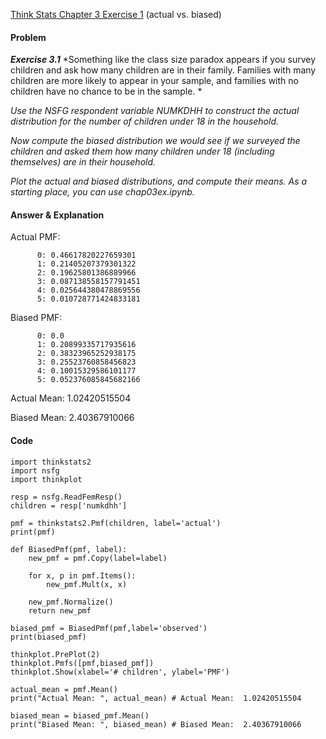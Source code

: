 [Think Stats Chapter 3 Exercise 1](http://greenteapress.com/thinkstats2/html/thinkstats2004.html#toc31) (actual vs. biased)

#### **Problem**
***Exercise 3.1*** *Something like the class size paradox appears if you survey children and ask how many children are in their family. Families with many children are more likely to appear in your sample, and families with no children have no chance to be in the sample. *

*Use the NSFG respondent variable NUMKDHH to construct the actual distribution for the number of children under 18 in the household.*

*Now compute the biased distribution we would see if we surveyed the children and asked them how many children under 18 (including themselves) are in their household.*

*Plot the actual and biased distributions, and compute their means. As a starting place, you can use chap03ex.ipynb.*

#### **Answer & Explanation**
Actual PMF:
```
      0: 0.46617820227659301 
      1: 0.21405207379301322 
      2: 0.19625801386889966 
      3: 0.087138558157791451 
      4: 0.025644380478869556 
      5: 0.010728771424833181
```
Biased PMF:
```
      0: 0.0
      1: 0.20899335717935616
      2: 0.38323965252938175 
      3: 0.25523760858456823 
      4: 0.10015329586101177 
      5: 0.052376085845682166
 ```
Actual Mean:  1.02420515504

Biased Mean:  2.40367910066





#### Code

```
import thinkstats2
import nsfg
import thinkplot

resp = nsfg.ReadFemResp()
children = resp['numkdhh']

pmf = thinkstats2.Pmf(children, label='actual')
print(pmf)

def BiasedPmf(pmf, label):
    new_pmf = pmf.Copy(label=label)
    
    for x, p in pmf.Items():
        new_pmf.Mult(x, x)
        
    new_pmf.Normalize()
    return new_pmf

biased_pmf = BiasedPmf(pmf,label='observed')
print(biased_pmf)

thinkplot.PrePlot(2)
thinkplot.Pmfs([pmf,biased_pmf])
thinkplot.Show(xlabel='# children', ylabel='PMF')

actual_mean = pmf.Mean()
print("Actual Mean: ", actual_mean) # Actual Mean:  1.02420515504

biased_mean = biased_pmf.Mean()
print("Biased Mean: ", biased_mean) # Biased Mean:  2.40367910066
```
